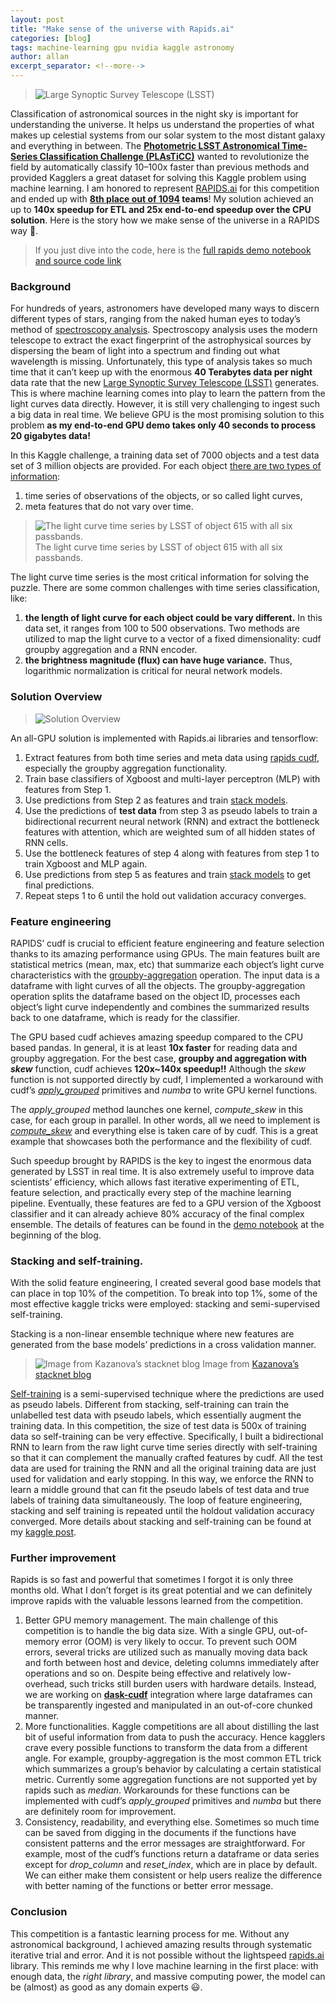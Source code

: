 ```yaml
---
layout: post
title: "Make sense of the universe with Rapids.ai"
categories: [blog]
tags: machine-learning gpu nvidia kaggle astronomy
author: allan
excerpt_separator: <!--more-->
---
```


> ![Large Synoptic Survey Telescope (LSST)](https://cdn-images-1.medium.com/max/1600/1*oeustFcjTXUVPCXM6qe9Pw.png)

Classification of astronomical sources in the night sky is important for understanding the universe. It helps us understand the properties of what makes up celestial systems from our solar system to the most distant galaxy and everything in between.<!--more--> The **[Photometric LSST Astronomical Time-Series Classification Challenge (PLAsTiCC)](https://www.kaggle.com/c/PLAsTiCC-2018)** wanted to revolutionize the field by automatically classify 10–100x faster than previous methods and provided Kagglers a great dataset for solving this Kaggle problem using machine learning. I am honored to represent [RAPIDS.ai](https://rapids.ai) for this competition and ended up with **[8th place out of 1094](https://www.kaggle.com/c/PLAsTiCC-2018/leaderboard) teams**! My solution achieved an up to **140x speedup for ETL and 25x end-to-end speedup over the CPU solution**. Here is the story how we make sense of the universe in a RAPIDS way 🚀.

<script src="https://gist.github.com/daxiongshu/57d079b8233bcfa25787ca70649cd11a.js"></script>
> If you just dive into the code, here is the [full rapids demo notebook and source code link](https://github.com/daxiongshu/notebooks/tree/kaggle/kaggle)

### Background

For hundreds of years, astronomers have developed many ways to discern different types of stars, ranging from the naked human eyes to today’s method of [spectroscopy analysis](https://ed.ted.com/lessons/how-do-we-study-the-stars-yuan-sen-ting). Spectroscopy analysis uses the modern telescope to extract the exact fingerprint of the astrophysical sources by dispersing the beam of light into a spectrum and finding out what wavelength is missing. Unfortunately, this type of analysis takes so much time that it can’t keep up with the enormous **40 Terabytes data per night** data rate that the new [Large Synoptic Survey Telescope (LSST)](https://lsst-tvssc.github.io/) generates. This is where machine learning comes into play to learn the pattern from the light curves data directly. However, it is still very challenging to ingest such a big data in real time. We believe GPU is the most promising solution to this problem **as my end-to-end GPU demo takes only 40 seconds to process 20 gigabytes data!**

In this Kaggle challenge, a training data set of 7000 objects and a test data set of 3 million objects are provided. For each object [there are two types of information](https://www.kaggle.com/c/PLAsTiCC-2018/data):

1. time series of observations of the objects, or so called light curves,
2. meta features that do not vary over time.

> ![The light curve time series by LSST of object 615 with all six passbands.](https://cdn-images-1.medium.com/max/1600/1*35YAp_KSqDNrVfBU51xbMg.png)
> The light curve time series by LSST of object 615 with all six passbands.

The light curve time series is the most critical information for solving the puzzle. There are some common challenges with time series classification, like:

1. **the length of light curve for each object could be vary different.** In this data set, it ranges from 100 to 500 observations. Two methods are utilized to map the light curve to a vector of a fixed dimensionality: cudf groupby aggregation and a RNN encoder.
2. **the brightness magnitude (flux) can have huge variance.** Thus, logarithmic normalization is critical for neural network models.

### Solution Overview

> ![Solution Overview](https://cdn-images-1.medium.com/max/1600/1*tv0fuN-usAsQLJzTj1zSLQ.png)

An all-GPU solution is implemented with Rapids.ai libraries and tensorflow:

1. Extract features from both time series and meta data using [rapids cudf](https://github.com/rapidsai/cudf), especially the groupby aggregation functionality.
2. Train base classifiers of Xgboost and multi-layer perceptron (MLP) with features from Step 1.
3. Use predictions from Step 2 as features and train [stack models](http://www.machine-learning.martinsewell.com/ensembles/stacking/Wolpert1992.pdf).
4. Use the predictions of **test data** from step 3 as pseudo labels to train a bidirectional recurrent neural network (RNN) and extract the bottleneck features with attention, which are weighted sum of all hidden states of RNN cells.
5. Use the bottleneck features of step 4 along with features from step 1 to train Xgboost and MLP again.
6. Use predictions from step 5 as features and train [stack models](http://www.machine-learning.martinsewell.com/ensembles/stacking/Wolpert1992.pdf) to get final predictions.
7. Repeat steps 1 to 6 until the hold out validation accuracy converges.

### Feature engineering

RAPIDS’ cudf is crucial to efficient feature engineering and feature selection thanks to its amazing performance using GPUs. The main features built are statistical metrics (mean, max, etc) that summarize each object’s light curve characteristics with the [groupby-aggregation](https://pandas.pydata.org/pandas-docs/stable/groupby.html) operation. The input data is a dataframe with light curves of all the objects. The groupby-aggregation operation splits the dataframe based on the object ID, processes each object’s light curve independently and combines the summarized results back to one dataframe, which is ready for the classifier.

The GPU based cudf achieves amazing speedup compared to the CPU based pandas. In general, it is at least **10x faster** for reading data and groupby aggregation. For the best case, **groupby and aggregation with *skew*** function, cudf achieves **120x~140x speedup!!** Although the *skew* function is not supported directly by cudf, I implemented a workaround with cudf’s *[apply_grouped](https://github.com/rapidsai/cudf/blob/fcccb51a2d5e0764a4461ae46f3bc0fd885dee43/python/cudf/tests/test_groupby.py#L206)* primitives and *numba* to write GPU kernel functions.

<script src="https://gist.github.com/daxiongshu/fd59a85590357b98f223532c18fab280.js"></script>

The *apply_grouped* method launches one kernel, *compute_skew* in this case, for each group in parallel. In other words, all we need to implement is *[compute_skew](https://github.com/daxiongshu/notebooks/blob/kaggle/kaggle/cudf_workaround.py#L66)* and everything else is taken care of by cudf. This is a great example that showcases both the performance and the flexibility of cudf.

<script src="https://gist.github.com/daxiongshu/310957de43ef0b16c8b532c0c02cf814.js"></script>

Such speedup brought by RAPIDS is the key to ingest the enormous data generated by LSST in real time. It is also extremely useful to improve data scientists’ efficiency, which allows fast iterative experimenting of ETL, feature selection, and practically every step of the machine learning pipeline. Eventually, these features are fed to a GPU version of the Xgboost classifier and it can already achieve 80% accuracy of the final complex ensemble. The details of features can be found in the [demo notebook](https://github.com/daxiongshu/notebooks/blob/kaggle/kaggle/rapids_lsst_demo.ipynb) at the beginning of the blog.

### Stacking and self-training.

With the solid feature engineering, I created several good base models that can place in top 10% of the competition. To break into top 1%, some of the most effective kaggle tricks were employed: stacking and semi-supervised self-training.

Stacking is a non-linear ensemble technique where new features are generated from the base models’ predictions in a cross validation manner.

> ![Image from Kazanova’s stacknet blog](https://cdn-images-1.medium.com/max/1600/1*HTCRhhqGOWhZ0KFYdLJqiQ.jpeg)
> Image from [Kazanova’s stacknet blog](http://blog.kaggle.com/2017/06/15/stacking-made-easy-an-introduction-to-stacknet-by-competitions-grandmaster-marios-michailidis-kazanova/)

[Self-training](https://en.wikipedia.org/wiki/Semi-supervised_learning) is a semi-supervised technique where the predictions are used as pseudo labels. Different from stacking, self-training can train the unlabelled test data with pseudo labels, which essentially augment the training data. In this competition, the size of test data is 500x of training data so self-training can be very effective. Specifically, I built a bidirectional RNN to learn from the raw light curve time series directly with self-training so that it can complement the manually crafted features by cudf. All the test data are used for training the RNN and all the original training data are just used for validation and early stopping. In this way, we enforce the RNN to learn a middle ground that can fit the pseudo labels of test data and true labels of training data simultaneously. The loop of feature engineering, stacking and self training is repeated until the holdout validation accuracy converged. More details about stacking and self-training can be found at my [kaggle post](https://www.kaggle.com/c/PLAsTiCC-2018/discussion/75012).

### Further improvement

Rapids is so fast and powerful that sometimes I forgot it is only three months old. What I don’t forget is its great potential and we can definitely improve rapids with the valuable lessons learned from the competition.

1. Better GPU memory management. The main challenge of this competition is to handle the big data size. With a single GPU, out-of-memory error (OOM) is very likely to occur. To prevent such OOM errors, several tricks are utilized such as manually moving data back and forth between host and device, deleting columns immediately after operations and so on. Despite being effective and relatively low-overhead, such tricks still burden users with hardware details. Instead, we are working on **[dask-cudf](https://github.com/rapidsai/dask-cudf)** integration where large dataframes can be transparently ingested and manipulated in an out-of-core chunked manner.
2. More functionalities. Kaggle competitions are all about distilling the last bit of useful information from data to push the accuracy. Hence kagglers crave every possible functions to transform the data from a different angle. For example, groupby-aggregation is the most common ETL trick which summarizes a group’s behavior by calculating a certain statistical metric. Currently some aggregation functions are not supported yet by rapids such as *median*. Workarounds for these functions can be implemented with cudf’s *apply_grouped* primitives and *numba* but there are definitely room for improvement.
3. Consistency, readability, and everything else. Sometimes so much time can be saved from digging in the documents if the functions have consistent patterns and the error messages are straightforward. For example, most of the cudf’s functions return a dataframe or data series except for *drop_column* and *reset_index*, which are in place by default. We can either make them consistent or help users realize the difference with better naming of the functions or better error message.

### Conclusion

This competition is a fantastic learning process for me. Without any astronomical background, I achieved amazing results through systematic iterative trial and error. And it is not possible without the lightspeed [rapids.ai](https://rapids.ai) library. This reminds me why I love machine learning in the first place: with enough data, the *right library*, and massive computing power, the model can be (almost) as good as any domain experts 😃.